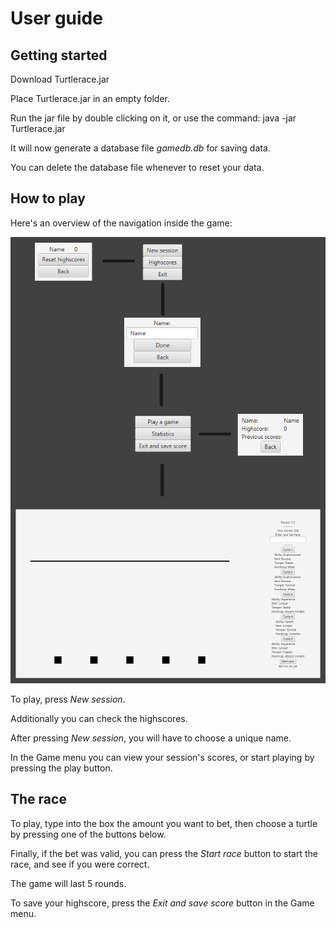 # User guide

## Getting started

Download Turtlerace.jar

Place Turtlerace.jar in an empty folder.

Run the jar file by double clicking on it, or use the command: java -jar Turtlerace.jar

It will now generate a database file _gamedb.db_ for saving data.

You can delete the database file whenever to reset your data.

## How to play

Here's an overview of the navigation inside the game:

<img src="https://github.com/SirVeggie/otm-harjoitustyo/blob/master/Documentation/Pictures/Interface.png">

To play, press _New session_.

Additionally you can check the highscores.

After pressing _New session_, you will have to choose a unique name.

In the Game menu you can view your session's scores, or start playing by pressing the play button.

## The race

To play, type into the box the amount you want to bet, then choose a turtle by pressing one of the buttons below.

Finally, if the bet was valid, you can press the _Start race_ button to start the race, and see if you were correct.

The game will last 5 rounds.

To save your highscore, press the _Exit and save score_ button in the Game menu.
